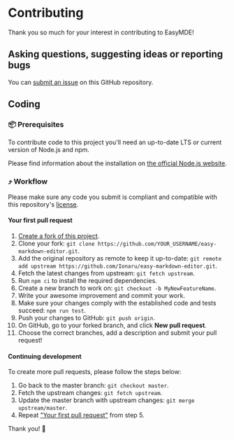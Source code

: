 # Contributing

Thank you so much for your interest in contributing to EasyMDE!

## Asking questions, suggesting ideas or reporting bugs

You can [submit an issue️](https://github.com/Ionaru/easy-markdown-editor/issues) on this GitHub repository.

## Coding

### 📦 Prerequisites

To contribute code to this project you'll need an up-to-date LTS or current version of Node.js and npm.

Please find information about the installation on [the official Node.js website](https://nodejs.org/en/download/).

### ⤴️ Workflow

Please make sure any code you submit is compliant and compatible with this repository's [license](./LICENSE).

#### Your first pull request

1. [Create a fork of this project](https://github.com/Ionaru/easy-markdown-editor/fork).
1. Clone your fork: `git clone https://github.com/YOUR_USERNAME/easy-markdown-editor.git`.
1. Add the original repository as remote to keep it up-to-date: `git remote add upstream https://github.com/Ionaru/easy-markdown-editor.git`.
1. Fetch the latest changes from upstream: `git fetch upstream`.
1. Run `npm ci` to install the required dependencies.
1. Create a new branch to work on: `git checkout -b MyNewFeatureName`.
1. Write your awesome improvement and commit your work.
1. Make sure your changes comply with the established code and tests succeed: `npm run test`.
1. Push your changes to GitHub: `git push origin`.
1. On GitHub, go to your forked branch, and click **New pull request**.
1. Choose the correct branches, add a description and submit your pull request!

#### Continuing development

To create more pull requests, please follow the steps below:

1. Go back to the master branch: `git checkout master`.
1. Fetch the upstream changes: `git fetch upstream`.
1. Update the master branch with upstream changes: `git merge upstream/master`.
1. Repeat ["Your first pull request"](#your-first-pull-request) from step 5.

Thank you! 💜

